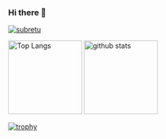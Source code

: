 ### Hi there 👋

<p>
  <a href="https://github.com/subretu/subretu/">
    <img src="https://komarev.com/ghpvc/?username=subretu" alt="subretu" />
  </a>
</p>
<p align="left"> 
  <img alt="Top Langs" height="150px" src="https://github-readme-stats.vercel.app/api/top-langs/?username=subretu&layout=compact&count_private=true&show_icons=true" />
  <img alt="github stats" height="150px" src="https://github-readme-stats.vercel.app/api?username=subretu&count_private=true&show_icons=true&show_icons=true" />
</p>

[![trophy](https://github-profile-trophy.vercel.app/?username=subretu&column=7
)](https://github.com/ryo-ma/github-profile-trophy)


